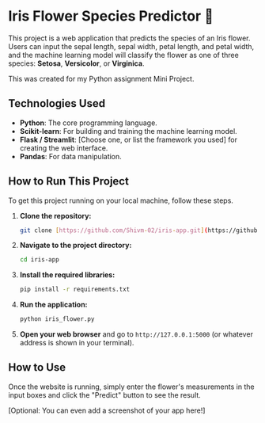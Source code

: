 # Iris Flower Species Predictor 🌸



This project is a web application that predicts the species of an Iris flower. Users can input the sepal length, sepal width, petal length, and petal width, and the machine learning model will classify the flower as one of three species: **Setosa**, **Versicolor**, or **Virginica**.

This was created for my Python assignment Mini Project.

## Technologies Used

* **Python**: The core programming language.
* **Scikit-learn**: For building and training the machine learning model.
* **Flask / Streamlit**: [Choose one, or list the framework you used] for creating the web interface.
* **Pandas**: For data manipulation.

## How to Run This Project

To get this project running on your local machine, follow these steps.

1.  **Clone the repository:**
    ```sh
    git clone [https://github.com/Shivm-02/iris-app.git](https://github.com/Shivm-02/iris-app.git)
    ```

2.  **Navigate to the project directory:**
    ```sh
    cd iris-app
    ```

3.  **Install the required libraries:**
    ```sh
    pip install -r requirements.txt
    ```

4.  **Run the application:**
    ```sh
    python iris_flower.py
    ```

5.  **Open your web browser** and go to `http://127.0.0.1:5000` (or whatever address is shown in your terminal).

## How to Use

Once the website is running, simply enter the flower's measurements in the input boxes and click the "Predict" button to see the result.

[Optional: You can even add a screenshot of your app here!]
